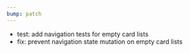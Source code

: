 ```yaml
---
bump: patch
---
```


- test: add navigation tests for empty card lists
- fix: prevent navigation state mutation on empty card lists
